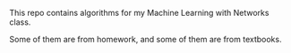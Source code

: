 This repo contains algorithms for my Machine Learning with Networks class.

Some of them are from homework, and some of them are from textbooks.